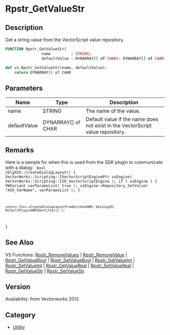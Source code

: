# Rpstr_GetValueStr

## Description
Get a string value from the VectorScript value repository.

```pascal
FUNCTION Rpstr_GetValueStr(
				name         : STRING;
				defaultValue : DYNARRAY[] of CHAR): DYNARRAY[] of CHAR;
```

```python
def vs.Rpstr_GetValueStr(name, defaultValue):
    return DYNARRAY[] of CHAR
```

## Parameters
|Name|Type|Description|
|---|---|---|
|name|STRING|The name of the value.|
|defaultValue|DYNARRAY[] of CHAR|Default value if the name does not exist in the VectorScript value repository.|

## Remarks
Here is a sample for when this is  used from the SDK plugin to communicate with a dialog:
<code lang="cpp">
bool CDlgXXX::CreateDialogLayout()
{
	VectorWorks::Scripting::IVectorScriptEnginePtr	vsEngine( VectorWorks::Scripting::IID_VectorScriptEngine );
	if ( vsEngine )
	{
		VWVariant	varParamsList( true );
		vsEngine->Repository_SetValue( "XXX_VarName", varParamsList );
	}

	return this->CreateDialogLayoutFromRsrcAndVWR( kDialogID, DefaultPluginVWRIdentifier() );
}
</code>

## See Also
VS Functions:
[Rpstr_RemoveValues](Rpstr_RemoveValues.md) 
| [Rpstr_RemoveValue](Rpstr_RemoveValue.md) 
| [Rpstr_GetValueBool](Rpstr_GetValueBool.md) 
| [Rpstr_SetValueBool](Rpstr_SetValueBool.md) 
| [Rpstr_GetValueInt](Rpstr_GetValueInt.md) 
| [Rpstr_SetValueInt](Rpstr_SetValueInt.md) 
| [Rpstr_GetValueReal](Rpstr_GetValueReal.md) 
| [Rpstr_SetValueReal](Rpstr_SetValueReal.md) 
| [Rpstr_GetValueStr](Rpstr_GetValueStr.md) 
| [Rpstr_SetValueStr](Rpstr_SetValueStr.md)

## Version
Availability: from Vectorworks 2012

## Category
* [Utility](../Categories/Utility.md)
